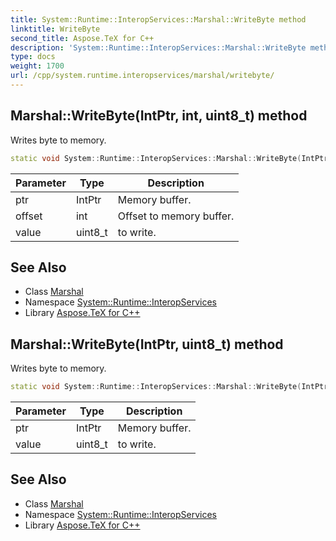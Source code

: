 ```yaml
---
title: System::Runtime::InteropServices::Marshal::WriteByte method
linktitle: WriteByte
second_title: Aspose.TeX for C++
description: 'System::Runtime::InteropServices::Marshal::WriteByte method. Writes byte to memory in C++.'
type: docs
weight: 1700
url: /cpp/system.runtime.interopservices/marshal/writebyte/
---
```

## Marshal::WriteByte(IntPtr, int, uint8_t) method


Writes byte to memory.

```cpp
static void System::Runtime::InteropServices::Marshal::WriteByte(IntPtr ptr, int offset, uint8_t value)
```


| Parameter | Type | Description |
| --- | --- | --- |
| ptr | IntPtr | Memory buffer. |
| offset | int | Offset to memory buffer. |
| value | uint8_t | to write. |

## See Also

* Class [Marshal](../)
* Namespace [System::Runtime::InteropServices](../../)
* Library [Aspose.TeX for C++](../../../)
## Marshal::WriteByte(IntPtr, uint8_t) method


Writes byte to memory.

```cpp
static void System::Runtime::InteropServices::Marshal::WriteByte(IntPtr ptr, uint8_t value)
```


| Parameter | Type | Description |
| --- | --- | --- |
| ptr | IntPtr | Memory buffer. |
| value | uint8_t | to write. |

## See Also

* Class [Marshal](../)
* Namespace [System::Runtime::InteropServices](../../)
* Library [Aspose.TeX for C++](../../../)
